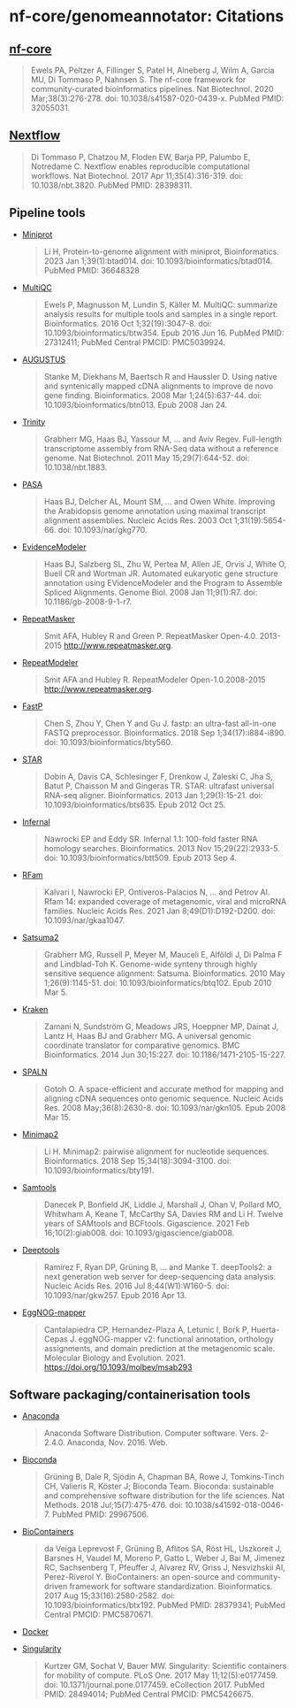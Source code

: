 # nf-core/genomeannotator: Citations

## [nf-core](https://pubmed.ncbi.nlm.nih.gov/32055031/)

> Ewels PA, Peltzer A, Fillinger S, Patel H, Alneberg J, Wilm A, Garcia MU, Di Tommaso P, Nahnsen S. The nf-core framework for community-curated bioinformatics pipelines. Nat Biotechnol. 2020 Mar;38(3):276-278. doi: 10.1038/s41587-020-0439-x. PubMed PMID: 32055031.

## [Nextflow](https://pubmed.ncbi.nlm.nih.gov/28398311/)

> Di Tommaso P, Chatzou M, Floden EW, Barja PP, Palumbo E, Notredame C. Nextflow enables reproducible computational workflows. Nat Biotechnol. 2017 Apr 11;35(4):316-319. doi: 10.1038/nbt.3820. PubMed PMID: 28398311.

## Pipeline tools

- [Miniprot](https://pubmed.ncbi.nlm.nih.gov/36648328/)

  > Li H, Protein-to-genome alignment with miniprot, Bioinformatics. 2023 Jan 1;39(1):btad014. doi: 10.1093/bioinformatics/btad014. PubMed PMID: 36648328
  
- [MultiQC](https://pubmed.ncbi.nlm.nih.gov/27312411/)

  > Ewels P, Magnusson M, Lundin S, Käller M. MultiQC: summarize analysis results for multiple tools and samples in a single report. Bioinformatics. 2016 Oct 1;32(19):3047-8. doi: 10.1093/bioinformatics/btw354. Epub 2016 Jun 16. PubMed PMID: 27312411; PubMed Central PMCID: PMC5039924.

- [AUGUSTUS](https://pubmed.ncbi.nlm.nih.gov/18218656/)

  > Stanke M, Diekhans M, Baertsch R and Haussler D. Using native and syntenically mapped cDNA alignments to improve de novo gene finding. Bioinformatics. 2008 Mar 1;24(5):637-44. doi: 10.1093/bioinformatics/btn013. Epub 2008 Jan 24.

- [Trinity](https://pubmed.ncbi.nlm.nih.gov/21572440/)

  > Grabherr MG, Haas BJ, Yassour M, ... and Aviv Regev. Full-length transcriptome assembly from RNA-Seq data without a reference genome. Nat Biotechnol. 2011 May 15;29(7):644-52. doi: 10.1038/nbt.1883.

- [PASA](https://pubmed.ncbi.nlm.nih.gov/14500829/)

  > Haas BJ, Delcher AL, Mount SM, ... and Owen White. Improving the Arabidopsis genome annotation using maximal transcript alignment assemblies. Nucleic Acids Res. 2003 Oct 1;31(19):5654-66. doi: 10.1093/nar/gkg770.

- [EvidenceModeler](https://pubmed.ncbi.nlm.nih.gov/18190707/)

  > Haas BJ, Salzberg SL, Zhu W, Pertea M, Allen JE, Orvis J, White O, Buell CR and Wortman JR. Automated eukaryotic gene structure annotation using EVidenceModeler and the Program to Assemble Spliced Alignments. Genome Biol. 2008 Jan 11;9(1):R7. doi: 10.1186/gb-2008-9-1-r7.

- [RepeatMasker](https://www.repeatmasker.org/)

  > Smit AFA, Hubley R and Green P. RepeatMasker Open-4.0. 2013-2015 <http://www.repeatmasker.org>.

- [RepeatModeler](https://www.repeatmasker.org/)

  > Smit AFA and Hubley R. RepeatModeler Open-1.0.2008-2015 <http://www.repeatmasker.org>.

- [FastP](https://pubmed.ncbi.nlm.nih.gov/30423086/)

  > Chen S, Zhou Y, Chen Y and Gu J. fastp: an ultra-fast all-in-one FASTQ preprocessor. Bioinformatics. 2018 Sep 1;34(17):i884-i890. doi: 10.1093/bioinformatics/bty560.

- [STAR](https://pubmed.ncbi.nlm.nih.gov/23104886/)

  > Dobin A, Davis CA, Schlesinger F, Drenkow J, Zaleski C, Jha S, Batut P, Chaisson M and Gingeras TR. STAR: ultrafast universal RNA-seq aligner. Bioinformatics. 2013 Jan 1;29(1):15-21. doi: 10.1093/bioinformatics/bts635. Epub 2012 Oct 25.

- [Infernal](https://pubmed.ncbi.nlm.nih.gov/24008419/)

  > Nawrocki EP and Eddy SR. Infernal 1.1: 100-fold faster RNA homology searches. Bioinformatics. 2013 Nov 15;29(22):2933-5. doi: 10.1093/bioinformatics/btt509. Epub 2013 Sep 4.

- [RFam](https://pubmed.ncbi.nlm.nih.gov/33211869/)

  > Kalvari I, Nawrocki EP, Ontiveros-Palacios N, ... and Petrov AI. Rfam 14: expanded coverage of metagenomic, viral and microRNA families. Nucleic Acids Res. 2021 Jan 8;49(D1):D192-D200. doi: 10.1093/nar/gkaa1047.

- [Satsuma2](https://pubmed.ncbi.nlm.nih.gov/20208069/)

  > Grabherr MG, Russell P, Meyer M, Mauceli E, Alföldi J, Di Palma F and Lindblad-Toh K. Genome-wide synteny through highly sensitive sequence alignment: Satsuma. Bioinformatics. 2010 May 1;26(9):1145-51. doi: 10.1093/bioinformatics/btq102. Epub 2010 Mar 5.

- [Kraken](https://pubmed.ncbi.nlm.nih.gov/24976580/)

  > Zamani N, Sundström G, Meadows JRS, Hoeppner MP, Dainat J, Lantz H, Haas BJ and Grabherr MG. A universal genomic coordinate translator for comparative genomics. BMC Bioinformatics. 2014 Jun 30;15:227. doi: 10.1186/1471-2105-15-227.

- [SPALN](https://pubmed.ncbi.nlm.nih.gov/18344523/)

  > Gotoh O. A space-efficient and accurate method for mapping and aligning cDNA sequences onto genomic sequence. Nucleic Acids Res. 2008 May;36(8):2630-8. doi: 10.1093/nar/gkn105. Epub 2008 Mar 15.

- [Minimap2](https://pubmed.ncbi.nlm.nih.gov/29750242/)

  > Li H. Minimap2: pairwise alignment for nucleotide sequences. Bioinformatics. 2018 Sep 15;34(18):3094-3100. doi: 10.1093/bioinformatics/bty191.

- [Samtools](https://pubmed.ncbi.nlm.nih.gov/33590861/)

  > Danecek P, Bonfield JK, Liddle J, Marshall J, Ohan V, Pollard MO, Whitwham A, Keane T, McCarthy SA, Davies RM and Li H. Twelve years of SAMtools and BCFtools. Gigascience. 2021 Feb 16;10(2):giab008. doi: 10.1093/gigascience/giab008.

- [Deeptools](https://pubmed.ncbi.nlm.nih.gov/27079975/)
  > Ramírez F, Ryan DP, Grüning B, ... and Manke T. deepTools2: a next generation web server for deep-sequencing data analysis. Nucleic Acids Res. 2016 Jul 8;44(W1):W160-5. doi: 10.1093/nar/gkw257. Epub 2016 Apr 13.

- [EggNOG-mapper](https://github.com/eggnogdb/eggnog-mapper)
  > Cantalapiedra CP,  Hernandez-Plaza A, Letunic I, Bork P, Huerta-Cepas J. eggNOG-mapper v2: functional annotation, orthology assignments, and domain prediction at the metagenomic scale. Molecular Biology and Evolution. 2021. https://doi.org/10.1093/molbev/msab293

## Software packaging/containerisation tools

- [Anaconda](https://anaconda.com)

  > Anaconda Software Distribution. Computer software. Vers. 2-2.4.0. Anaconda, Nov. 2016. Web.

- [Bioconda](https://pubmed.ncbi.nlm.nih.gov/29967506/)

  > Grüning B, Dale R, Sjödin A, Chapman BA, Rowe J, Tomkins-Tinch CH, Valieris R, Köster J; Bioconda Team. Bioconda: sustainable and comprehensive software distribution for the life sciences. Nat Methods. 2018 Jul;15(7):475-476. doi: 10.1038/s41592-018-0046-7. PubMed PMID: 29967506.

- [BioContainers](https://pubmed.ncbi.nlm.nih.gov/28379341/)

  > da Veiga Leprevost F, Grüning B, Aflitos SA, Röst HL, Uszkoreit J, Barsnes H, Vaudel M, Moreno P, Gatto L, Weber J, Bai M, Jimenez RC, Sachsenberg T, Pfeuffer J, Alvarez RV, Griss J, Nesvizhskii AI, Perez-Riverol Y. BioContainers: an open-source and community-driven framework for software standardization. Bioinformatics. 2017 Aug 15;33(16):2580-2582. doi: 10.1093/bioinformatics/btx192. PubMed PMID: 28379341; PubMed Central PMCID: PMC5870671.

- [Docker](https://dl.acm.org/doi/10.5555/2600239.2600241)

- [Singularity](https://pubmed.ncbi.nlm.nih.gov/28494014/)
  > Kurtzer GM, Sochat V, Bauer MW. Singularity: Scientific containers for mobility of compute. PLoS One. 2017 May 11;12(5):e0177459. doi: 10.1371/journal.pone.0177459. eCollection 2017. PubMed PMID: 28494014; PubMed Central PMCID: PMC5426675.
